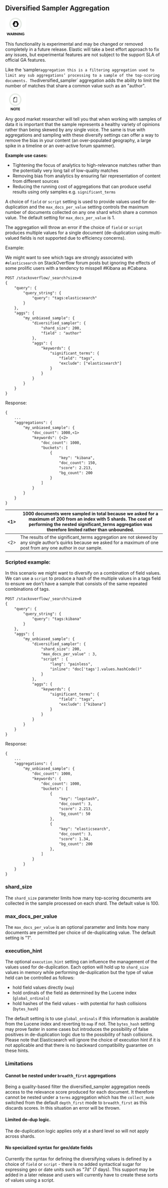 ## Diversified Sampler Aggregation

![Warning](/images/icons/warning.png)

This functionality is experimental and may be changed or removed completely in a future release. Elastic will take a best effort approach to fix any issues, but experimental features are not subject to the support SLA of official GA features.

Like the ‘sampler` aggregation this is a filtering aggregation used to limit any sub aggregations’ processing to a sample of the top-scoring documents. The `diversified_sampler` aggregation adds the ability to limit the number of matches that share a common value such as an "author".

![Note](/images/icons/note.png)

Any good market researcher will tell you that when working with samples of data it is important that the sample represents a healthy variety of opinions rather than being skewed by any single voice. The same is true with aggregations and sampling with these diversify settings can offer a way to remove the bias in your content (an over-populated geography, a large spike in a timeline or an over-active forum spammer).

 **Example use cases:**

  * Tightening the focus of analytics to high-relevance matches rather than the potentially very long tail of low-quality matches 
  * Removing bias from analytics by ensuring fair representation of content from different sources 
  * Reducing the running cost of aggregations that can produce useful results using only samples e.g. `significant_terms`



A choice of `field` or `script` setting is used to provide values used for de-duplication and the `max_docs_per_value` setting controls the maximum number of documents collected on any one shard which share a common value. The default setting for `max_docs_per_value` is 1.

The aggregation will throw an error if the choice of `field` or `script` produces multiple values for a single document (de-duplication using multi-valued fields is not supported due to efficiency concerns).

Example:

We might want to see which tags are strongly associated with `#elasticsearch` on StackOverflow forum posts but ignoring the effects of some prolific users with a tendency to misspell #Kibana as #Cabana.
    
    
    POST /stackoverflow/_search?size=0
    {
        "query": {
            "query_string": {
                "query": "tags:elasticsearch"
            }
        },
        "aggs": {
            "my_unbiased_sample": {
                "diversified_sampler": {
                    "shard_size": 200,
                    "field" : "author"
                },
                "aggs": {
                    "keywords": {
                        "significant_terms": {
                            "field": "tags",
                            "exclude": ["elasticsearch"]
                        }
                    }
                }
            }
        }
    }

Response:
    
    
    {
        ...
        "aggregations": {
            "my_unbiased_sample": {
                "doc_count": 1000,<1>
                "keywords": {<2>
                    "doc_count": 1000,
                    "buckets": [
                        {
                            "key": "kibana",
                            "doc_count": 150,
                            "score": 2.213,
                            "bg_count": 200
                        }
                    ]
                }
            }
        }
    }

<1>| 1000 documents were sampled in total because we asked for a maximum of 200 from an index with 5 shards. The cost of performing the nested significant_terms aggregation was therefore limited rather than unbounded.     
---|---    
<2>| The results of the significant_terms aggregation are not skewed by any single author’s quirks because we asked for a maximum of one post from any one author in our sample.   
  
### Scripted example:

In this scenario we might want to diversify on a combination of field values. We can use a `script` to produce a hash of the multiple values in a tags field to ensure we don’t have a sample that consists of the same repeated combinations of tags.
    
    
    POST /stackoverflow/_search?size=0
    {
        "query": {
            "query_string": {
                "query": "tags:kibana"
            }
        },
        "aggs": {
            "my_unbiased_sample": {
                "diversified_sampler": {
                    "shard_size": 200,
                    "max_docs_per_value" : 3,
                    "script" : {
                        "lang": "painless",
                        "inline": "doc['tags'].values.hashCode()"
                    }
                },
                "aggs": {
                    "keywords": {
                        "significant_terms": {
                            "field": "tags",
                            "exclude": ["kibana"]
                        }
                    }
                }
            }
        }
    }

Response:
    
    
    {
        ...
        "aggregations": {
            "my_unbiased_sample": {
                "doc_count": 1000,
                "keywords": {
                    "doc_count": 1000,
                    "buckets": [
                        {
                            "key": "logstash",
                            "doc_count": 3,
                            "score": 2.213,
                            "bg_count": 50
                        },
                        {
                            "key": "elasticsearch",
                            "doc_count": 3,
                            "score": 1.34,
                            "bg_count": 200
                        },
                    ]
                }
            }
        }
    }

### shard_size

The `shard_size` parameter limits how many top-scoring documents are collected in the sample processed on each shard. The default value is 100.

### max_docs_per_value

The `max_docs_per_value` is an optional parameter and limits how many documents are permitted per choice of de-duplicating value. The default setting is "1".

### execution_hint

The optional `execution_hint` setting can influence the management of the values used for de-duplication. Each option will hold up to `shard_size` values in memory while performing de-duplication but the type of value held can be controlled as follows:

  * hold field values directly (`map`) 
  * hold ordinals of the field as determined by the Lucene index (`global_ordinals`) 
  * hold hashes of the field values - with potential for hash collisions (`bytes_hash`) 



The default setting is to use `global_ordinals` if this information is available from the Lucene index and reverting to `map` if not. The `bytes_hash` setting may prove faster in some cases but introduces the possibility of false positives in de-duplication logic due to the possibility of hash collisions. Please note that Elasticsearch will ignore the choice of execution hint if it is not applicable and that there is no backward compatibility guarantee on these hints.

### Limitations

#### Cannot be nested under `breadth_first` aggregations

Being a quality-based filter the diversified_sampler aggregation needs access to the relevance score produced for each document. It therefore cannot be nested under a `terms` aggregation which has the `collect_mode` switched from the default `depth_first` mode to `breadth_first` as this discards scores. In this situation an error will be thrown.

#### Limited de-dup logic.

The de-duplication logic applies only at a shard level so will not apply across shards.

#### No specialized syntax for geo/date fields

Currently the syntax for defining the diversifying values is defined by a choice of `field` or `script` \- there is no added syntactical sugar for expressing geo or date units such as "7d" (7 days). This support may be added in a later release and users will currently have to create these sorts of values using a script.
